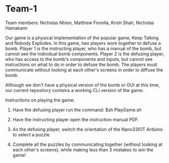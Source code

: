 # Team-1
Team members:
Nicholas Nhien, Matthew Fiorella, Krish Shah, Nicholas Hamakami

Our game is a physical implementation of the popular game, Keep Talking and Nobody Explodes.
In this game, two players work together to defuse a bomb.
Player 1 is the instructing player, who has a manual of the bomb, but cannot see the individual bomb components.
Player 2 is the defusing player, who has access to the bomb's components and inputs, but cannot see instructions on what to do in order to defuse the bomb.
The players must communicate without looking at each other's screens in order to diffuse the bomb.

Although we don't have a physical version of the bomb or GUI at this time, our current repository contains a working CLI version of the game.

Instructions on playing the game:

1. Have the defusing player run the command:
$sh PlayGame.sh

2. Have the instructing player open the instruction manual PDF.

3. As the defusing player, switch the orientation of the Nano33IOT Arduino to select a puzzle.

4. Complete all the puzzles by communicating together (without looking at each other's screens), while making less than 3 mistakes to win the game!